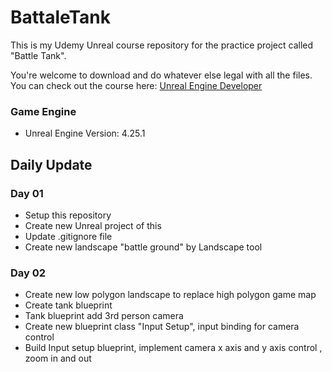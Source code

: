 # BattaleTank
This is my Udemy Unreal course repository for the practice project called "Battle Tank". 

You're welcome to download and do whatever else legal with all the files. 
You can check out the course here: [Unreal Engine Developer]( http://gdev.tv/urcgithub)

### Game Engine
* Unreal Engine Version: 4.25.1

## Daily Update 
### Day 01
* Setup this repository
* Create new Unreal project of this
* Update .gitignore file
* Create new landscape "battle ground" by Landscape tool

### Day 02
* Create new low polygon landscape to replace high polygon game map
* Create tank blueprint
* Tank blueprint add 3rd person camera
* Create new blueprint class "Input Setup", input binding for camera control
* Build Input setup blueprint, implement camera x axis and y axis control , zoom in and out 